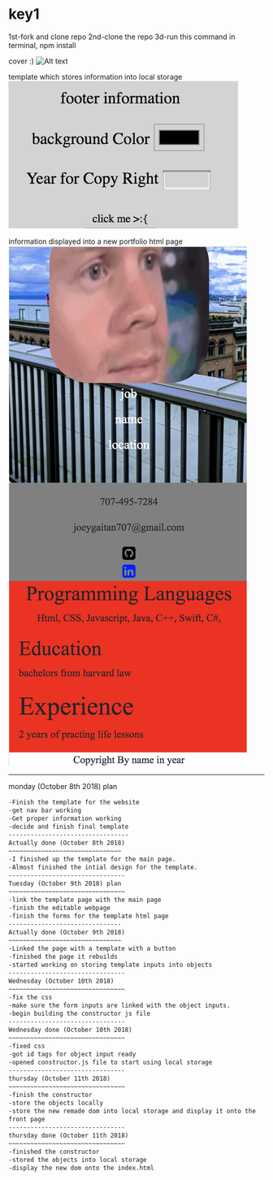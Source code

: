 # key1

1st-fork and clone repo
2nd-clone the repo
3d-run this command in terminal, npm install

cover :)
![Alt text](https://github.com/joeygaitan/key1/tree/master/images/cover.jpeg  "Screenshot")

template which stores information into local storage
![Alt text](https://github.com/joeygaitan/key1/blob/master/images/template.jpeg  "Screenshot")

information displayed into a new portfolio html page 
![Alt text](https://github.com/joeygaitan/key1/blob/master/images/picture.jpeg  "Screenshot")

----------------------------------
monday (October 8th 2018) plan
~~~~~~~~~~~~~~~~~~~~~~~~~~~~~~~~~~
-Finish the template for the website
-get nav bar working
-Get proper information working 
-decide and finish final template
---------------------------------
Actually done (October 8th 2018)
~~~~~~~~~~~~~~~~~~~~~~~~~~~~~~~
-I finished up the template for the main page.
-Almost finished the intial design for the template.
--------------------------------
Tuesday (October 9th 2018) plan
~~~~~~~~~~~~~~~~~~~~~~~~~~~~~~~~
-link the template page with the main page
-finish the editable webpage
-finish the forms for the template html page
-------------------------------
Actually done (October 9th 2018)
~~~~~~~~~~~~~~~~~~~~~~~~~~~~~~~
-Linked the page with a template with a button
-finished the page it rebuilds
-started working on storing template inputs into objects
--------------------------------
Wednesday (October 10th 2018)
~~~~~~~~~~~~~~~~~~~~~~~~~~~~~~~~
-fix the css
-make sure the form inputs are linked with the object inputs.
-begin building the constructor js file
--------------------------------
Wednesday done (October 10th 2018)
~~~~~~~~~~~~~~~~~~~~~~~~~~~~~~~~
-fixed css
-got id tags for object input ready
-opened constructor.js file to start using local storage
--------------------------------
thursday (October 11th 2018)
~~~~~~~~~~~~~~~~~~~~~~~~~~~~~~~~
-finish the constructor
-store the objects locally
-store the new remade dom into local storage and display it onto the front page
--------------------------------
thursday done (October 11th 2018)
~~~~~~~~~~~~~~~~~~~~~~~~~~~~~~~~
-finished the constructor
-stored the objects into local storage
-display the new dom onto the index.html
